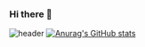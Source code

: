 ### Hi there 👋

![header](https://capsule-render.vercel.app/api?type=waving&color=auto&height=200&section=header&text=Seonggyeong%20GitHub&fontSize=50)
[![Anurag's GitHub stats](https://github-readme-stats.vercel.app/api?username=hsgyeong)](https://github.com/hsgyeong/github-readme-stats)

